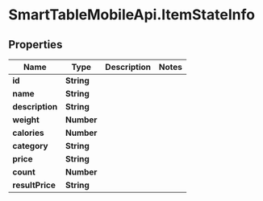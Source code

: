 # SmartTableMobileApi.ItemStateInfo

## Properties

Name | Type | Description | Notes
------------ | ------------- | ------------- | -------------
**id** | **String** |  | 
**name** | **String** |  | 
**description** | **String** |  | 
**weight** | **Number** |  | 
**calories** | **Number** |  | 
**category** | **String** |  | 
**price** | **String** |  | 
**count** | **Number** |  | 
**resultPrice** | **String** |  | 


